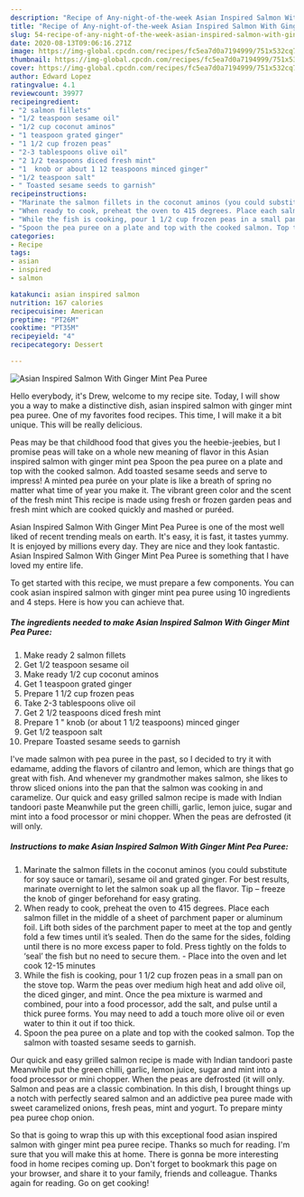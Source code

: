 ```yaml
---
description: "Recipe of Any-night-of-the-week Asian Inspired Salmon With Ginger Mint Pea Puree"
title: "Recipe of Any-night-of-the-week Asian Inspired Salmon With Ginger Mint Pea Puree"
slug: 54-recipe-of-any-night-of-the-week-asian-inspired-salmon-with-ginger-mint-pea-puree
date: 2020-08-13T09:06:16.271Z
image: https://img-global.cpcdn.com/recipes/fc5ea7d0a7194999/751x532cq70/asian-inspired-salmon-with-ginger-mint-pea-puree-recipe-main-photo.jpg
thumbnail: https://img-global.cpcdn.com/recipes/fc5ea7d0a7194999/751x532cq70/asian-inspired-salmon-with-ginger-mint-pea-puree-recipe-main-photo.jpg
cover: https://img-global.cpcdn.com/recipes/fc5ea7d0a7194999/751x532cq70/asian-inspired-salmon-with-ginger-mint-pea-puree-recipe-main-photo.jpg
author: Edward Lopez
ratingvalue: 4.1
reviewcount: 39977
recipeingredient:
- "2 salmon fillets"
- "1/2 teaspoon sesame oil"
- "1/2 cup coconut aminos"
- "1 teaspoon grated ginger"
- "1 1/2 cup frozen peas"
- "2-3 tablespoons olive oil"
- "2 1/2 teaspoons diced fresh mint"
- "1  knob or about 1 12 teaspoons minced ginger"
- "1/2 teaspoon salt"
- " Toasted sesame seeds to garnish"
recipeinstructions:
- "Marinate the salmon fillets in the coconut aminos (you could substitute for soy sauce or tamari), sesame oil and grated ginger. For best results, marinate overnight to let the salmon soak up all the flavor. Tip – freeze the knob of ginger beforehand for easy grating."
- "When ready to cook, preheat the oven to 415 degrees. Place each salmon fillet in the middle of a sheet of parchment paper or aluminum foil. Lift both sides of the parchment paper to meet at the top and gently fold a few times until it’s sealed. Then do the same for the sides, folding until there is no more excess paper to fold. Press tightly on the folds to ‘seal’ the fish but no need to secure them. Place into the oven and let cook 12-15 minutes"
- "While the fish is cooking, pour 1 1/2 cup frozen peas in a small pan on the stove top. Warm the peas over medium high heat and add olive oil, the diced ginger, and mint. Once the pea mixture is warmed and combined, pour into a food processor, add the salt, and pulse until a thick puree forms. You may need to add a touch more olive oil or even water to thin it out if too thick."
- "Spoon the pea puree on a plate and top with the cooked salmon. Top the salmon with toasted sesame seeds to garnish."
categories:
- Recipe
tags:
- asian
- inspired
- salmon

katakunci: asian inspired salmon 
nutrition: 167 calories
recipecuisine: American
preptime: "PT26M"
cooktime: "PT35M"
recipeyield: "4"
recipecategory: Dessert

---
```



![Asian Inspired Salmon With Ginger Mint Pea Puree](https://img-global.cpcdn.com/recipes/fc5ea7d0a7194999/751x532cq70/asian-inspired-salmon-with-ginger-mint-pea-puree-recipe-main-photo.jpg)

Hello everybody, it's Drew, welcome to my recipe site. Today, I will show you a way to make a distinctive dish, asian inspired salmon with ginger mint pea puree. One of my favorites food recipes. This time, I will make it a bit unique. This will be really delicious.

Peas may be that childhood food that gives you the heebie-jeebies, but I promise peas will take on a whole new meaning of flavor in this Asian inspired salmon with ginger mint pea Spoon the pea puree on a plate and top with the cooked salmon. Add toasted sesame seeds and serve to impress! A minted pea purée on your plate is like a breath of spring no matter what time of year you make it. The vibrant green color and the scent of the fresh mint This recipe is made using fresh or frozen garden peas and fresh mint which are cooked quickly and mashed or puréed.

Asian Inspired Salmon With Ginger Mint Pea Puree is one of the most well liked of recent trending meals on earth. It's easy, it is fast, it tastes yummy. It is enjoyed by millions every day. They are nice and they look fantastic. Asian Inspired Salmon With Ginger Mint Pea Puree is something that I have loved my entire life.


To get started with this recipe, we must prepare a few components. You can cook asian inspired salmon with ginger mint pea puree using 10 ingredients and 4 steps. Here is how you can achieve that.

<!--inarticleads1-->

##### The ingredients needed to make Asian Inspired Salmon With Ginger Mint Pea Puree:

1. Make ready 2 salmon fillets
1. Get 1/2 teaspoon sesame oil
1. Make ready 1/2 cup coconut aminos
1. Get 1 teaspoon grated ginger
1. Prepare 1 1/2 cup frozen peas
1. Take 2-3 tablespoons olive oil
1. Get 2 1/2 teaspoons diced fresh mint
1. Prepare 1 &#34; knob (or about 1 1/2 teaspoons) minced ginger
1. Get 1/2 teaspoon salt
1. Prepare  Toasted sesame seeds to garnish


I&#39;ve made salmon with pea puree in the past, so I decided to try it with edamame, adding the flavors of cilantro and lemon, which are things that go great with fish. And whenever my grandmother makes salmon, she likes to throw sliced onions into the pan that the salmon was cooking in and caramelize. Our quick and easy grilled salmon recipe is made with Indian tandoori paste Meanwhile put the green chilli, garlic, lemon juice, sugar and mint into a food processor or mini chopper. When the peas are defrosted (it will only. 

<!--inarticleads2-->

##### Instructions to make Asian Inspired Salmon With Ginger Mint Pea Puree:

1. Marinate the salmon fillets in the coconut aminos (you could substitute for soy sauce or tamari), sesame oil and grated ginger. For best results, marinate overnight to let the salmon soak up all the flavor. Tip – freeze the knob of ginger beforehand for easy grating.
1. When ready to cook, preheat the oven to 415 degrees. Place each salmon fillet in the middle of a sheet of parchment paper or aluminum foil. Lift both sides of the parchment paper to meet at the top and gently fold a few times until it’s sealed. Then do the same for the sides, folding until there is no more excess paper to fold. Press tightly on the folds to ‘seal’ the fish but no need to secure them. - Place into the oven and let cook 12-15 minutes
1. While the fish is cooking, pour 1 1/2 cup frozen peas in a small pan on the stove top. Warm the peas over medium high heat and add olive oil, the diced ginger, and mint. Once the pea mixture is warmed and combined, pour into a food processor, add the salt, and pulse until a thick puree forms. You may need to add a touch more olive oil or even water to thin it out if too thick.
1. Spoon the pea puree on a plate and top with the cooked salmon. Top the salmon with toasted sesame seeds to garnish.


Our quick and easy grilled salmon recipe is made with Indian tandoori paste Meanwhile put the green chilli, garlic, lemon juice, sugar and mint into a food processor or mini chopper. When the peas are defrosted (it will only. Salmon and peas are a classic combination. In this dish, I brought things up a notch with perfectly seared salmon and an addictive pea puree made with sweet caramelized onions, fresh peas, mint and yogurt. To prepare minty pea puree chop onion. 

So that is going to wrap this up with this exceptional food asian inspired salmon with ginger mint pea puree recipe. Thanks so much for reading. I'm sure that you will make this at home. There is gonna be more interesting food in home recipes coming up. Don't forget to bookmark this page on your browser, and share it to your family, friends and colleague. Thanks again for reading. Go on get cooking!
